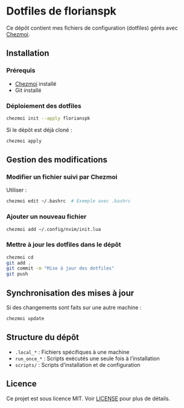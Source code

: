 # Dotfiles de florianspk

Ce dépôt contient mes fichiers de configuration (dotfiles) gérés avec [Chezmoi](https://www.chezmoi.io/).

## Installation

### Prérequis
- [Chezmoi](https://www.chezmoi.io/install/) installé
- Git installé

### Déploiement des dotfiles
```sh
chezmoi init --apply florianspk
```

Si le dépôt est déjà cloné :
```sh
chezmoi apply
```

## Gestion des modifications

### Modifier un fichier suivi par Chezmoi
Utiliser :
```sh
chezmoi edit ~/.bashrc  # Exemple avec .bashrc
```

### Ajouter un nouveau fichier
```sh
chezmoi add ~/.config/nvim/init.lua
```

### Mettre à jour les dotfiles dans le dépôt
```sh
chezmoi cd
git add .
git commit -m "Mise à jour des dotfiles"
git push
```

## Synchronisation des mises à jour
Si des changements sont faits sur une autre machine :
```sh
chezmoi update
```

## Structure du dépôt
- `.local_*` : Fichiers spécifiques à une machine
- `run_once_*` : Scripts exécutés une seule fois à l’installation
- `scripts/` : Scripts d’installation et de configuration

## Licence
Ce projet est sous licence MIT. Voir [LICENSE](LICENSE) pour plus de détails.

